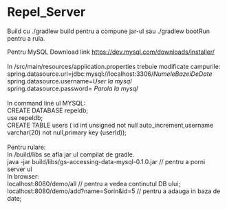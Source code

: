 # Repel_Server

Build cu ./gradlew build pentru a compune jar-ul  sau  ./gradlew bootRun pentru a rula.

Pentru MySQL
Download link https://dev.mysql.com/downloads/installer/
 <br/>
 <br/>
 In /src/main/resources/application.properties trebuie modificate campurile:
 <br/>
spring.datasource.url=jdbc:mysql://localhost:3306/*NumeleBazeiDeDate*
<br/>
spring.datasource.username=*User la mysql*
<br/>
spring.datasource.password= *Parola la mysql*
<br/>
<br/>
In command line ul MYSQL:
<br/>
CREATE DATABASE repeldb;
<br/>
use repeldb;
<br/>
CREATE TABLE users ( id int unsigned not null auto_increment,username varchar(20) not null,primary key (userId));
<br/>
<br/>
Pentru rulare:
<br/>
In /build/libs se afla jar ul compilat de gradle.
<br/>
java -jar build/libs/gs-accessing-data-mysql-0.1.0.jar // pentru a porni server ul 
<br/>
In browser:
<br/>
localhost:8080/demo/all // pentru a vedea continutul DB ului;
<br/>
localhost:8080/demo/add?name=Sorin&id=5 // pentru a adauga in baza de date; 
